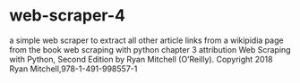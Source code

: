 # web-scraper-4
a simple web scraper to extract all other article links from a wikipidia page from the book web scraping with python chapter 3
attribution
Web Scraping with Python, Second Edition by Ryan Mitchell (O’Reilly). Copyright 2018 Ryan Mitchell,978-1-491-998557-1
